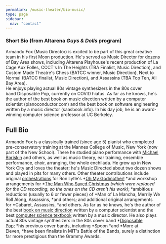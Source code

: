 ```yaml
---
permalink: /music-theater/bio-music/
type: page
sidebar:
  nav: "contact"
---
```



### Short Bio (from Altarena *Guys & Dolls* program)

Armando Fox (Music Director) is excited to be part of this great
creative team in his first Moon production.  He's served as Music
Director for dozens of Bay Area shows, including Altarena Playhouse's
recent production of La Cage Aux Folles, CCCT's In The Heights (TBA
Finalist, Music Direction), and Custom Made Theatre's Chess (BATCC
winner, Music Direction), Next to Normal (BATCC finalist, Music
Direction), and Assassins (TBA Top Ten, All Bay Area).  
He enjoys playing actual 80s vintage synthesizers in the 80s cover
band Disposable Pop, currently on COVID hiatus.  As far as he knows,
he's the author of the best book on music direction written by a
computer scientist (pianoconductor.com) and the best book on software
engineering written by a music director (saasbook.info).  In his day
job, he is an award-winning computer science professor at UC Berkeley.

## Full Bio

Armando Fox is a classically trained (since age 5) pianist who
completed pre-conservatory training at the Mannes College of Music,
New York (now part of the New School). There he studied piano
performance with [Michael
Boriskin](https://www.facebook.com/MichaelBoriskin/) and others, as
well as music theory, ear training, ensemble performance, choir,
arranging, the whole enchilada. He grew up in New York City and loves
the theater; he's Music Directed about two dozen shows and played in
pits for many others. Other theater contributions include
original [orchestrations](https://www.youtube.com/watch?v=-OqIIJURIls) for
Ron Lytle's *[Oh My Godmother!](http://ohmygodmother.com/) *and
workshop arrangements for *[The Man Who Saved
Christmas](http://themanwhosavedchristmas.com/) *(which were replaced
for the CD recording, so the ones on the CD aren't his
work)*; *ambitious reductions (usually to 6 or fewer pieces) of *Man
of La Mancha, Merrily We Roll Along, Assassins, *and others; and
additional original arrangements for *Cabaret, Assassins, *and
others. As far as he knows, he's the author of the best [book on music
direction](http://pianoconductor.com/) written by a computer scientist
and the best [computer science
textbook](http://saasbook.info/) written by a music director. He also
plays actual 80s vintage synthesizers in the 80s cover
band *[Disposable Pop](http://disposablepop.com/); *his previous cover
bands, including *Spoon *and *More at Eleven, *have been finalists in
MIT's Battle of the Bands, surely a distinction far more prestigious
than the Grammy Awards. 


